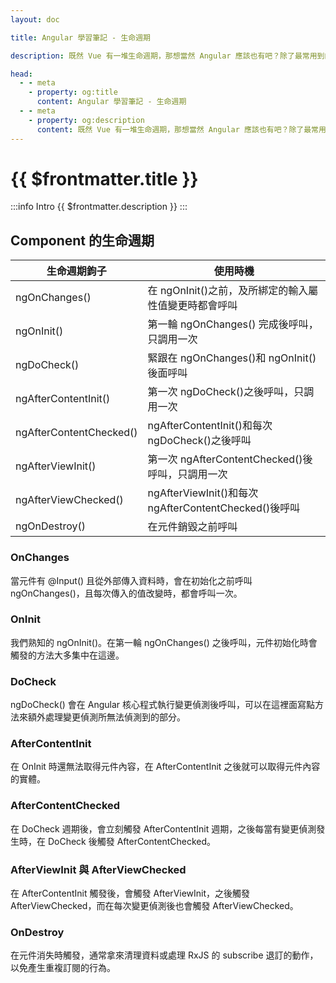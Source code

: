 ```yaml
---
layout: doc

title: Angular 學習筆記 - 生命週期

description: 既然 Vue 有一堆生命週期，那想當然 Angular 應該也有吧？除了最常用到的 ngOnInit 之外，來瞭解看看其他生命週期階段，能幫助我們在寫扣時更完整地去控制一個元件在各階段應該對資料有什麼反應。

head:
  - - meta
    - property: og:title
      content: Angular 學習筆記 - 生命週期
  - - meta
    - property: og:description
      content: 既然 Vue 有一堆生命週期，那想當然 Angular 應該也有吧？除了最常用到的 ngOnInit 之外，來瞭解看看其他生命週期階段，能幫助我們在寫扣時更完整地去控制一個元件在各階段應該對資料有什麼反應。
---
```


# {{ $frontmatter.title }}

:::info Intro
{{ $frontmatter.description }}
:::

## Component 的生命週期

| 生命週期鉤子            | 使用時機                                              |
| ----------------------- | ----------------------------------------------------- |
| ngOnChanges()           | 在 ngOnInit()之前，及所綁定的輸入屬性值變更時都會呼叫 |
| ngOnInit()              | 第一輪 ngOnChanges() 完成後呼叫，只調用一次           |
| ngDoCheck()             | 緊跟在 ngOnChanges()和 ngOnInit()後面呼叫             |
| ngAfterContentInit()    | 第一次 ngDoCheck()之後呼叫，只調用一次                |
| ngAfterContentChecked() | ngAfterContentInit()和每次 ngDoCheck()之後呼叫        |
| ngAfterViewInit()       | 第一次 ngAfterContentChecked()後呼叫，只調用一次      |
| ngAfterViewChecked()    | ngAfterViewInit()和每次 ngAfterContentChecked()後呼叫 |
| ngOnDestroy()           | 在元件銷毀之前呼叫                                    |

### OnChanges

當元件有 @Input() 且從外部傳入資料時，會在初始化之前呼叫 ngOnChanges()，且每次傳入的值改變時，都會呼叫一次。

### OnInit

我們熟知的 ngOnInit()。在第一輪 ngOnChanges() 之後呼叫，元件初始化時會觸發的方法大多集中在這邊。

### DoCheck

ngDoCheck() 會在 Angular 核心程式執行變更偵測後呼叫，可以在這裡面寫點方法來額外處理變更偵測所無法偵測到的部分。

### AfterContentInit

在 OnInit 時還無法取得元件內容，在 AfterContentInit 之後就可以取得元件內容的實體。

### AfterContentChecked

在 DoCheck 週期後，會立刻觸發 AfterContentInit 週期，之後每當有變更偵測發生時，在 DoCheck 後觸發 AfterContentChecked。

### AfterViewInit 與 AfterViewChecked

在 AfterContentInit 觸發後，會觸發 AfterViewInit，之後觸發 AfterViewChecked，而在每次變更偵測後也會觸發 AfterViewChecked。

### OnDestroy

在元件消失時觸發，通常拿來清理資料或處理 RxJS 的 subscribe 退訂的動作，以免產生重複訂閱的行為。
